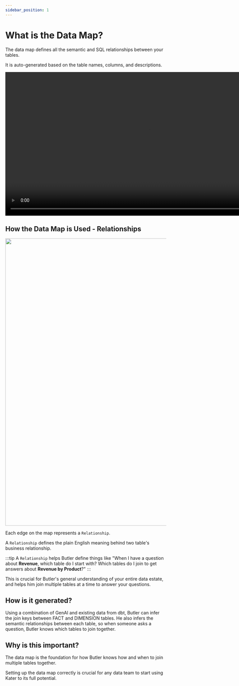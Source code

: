 ```yaml
---
sidebar_position: 1
---
```


# What is the Data Map?
The data map defines all the semantic and SQL relationships between your tables.

It is auto-generated based on the table names, columns, and descriptions. 

<div style={{ display: "flex", justifyContent: "center", padding: "2rem 0 3rem 0" }}>
    <video controls width="900">
        <source src={require("../../static/img/DataMap.mp4").default} />
    </video>
</div>

## How the Data Map is Used - Relationships
<div style={{ display: "flex", justifyContent: "center", padding: "2rem 0 3rem 0" }}>
    <img src={require("../../static/img/Whatisarelationship.png").default} width="900" />
</div>

Each edge on the map represents a `Relationship`.

A `Relationship` defines the plain English meaning behind two table's business relationship. 

:::tip
A `Relationship` helps Butler define things like "When I have a question about **Revenue**, which table do I start with? Which tables do I join to get answers about **Revenue by Product**?"
:::

This is crucial for Butler's general understanding of your entire data estate, and helps him join multiple tables at a time to answer your questions.

## How is it generated? 
Using a combination of GenAI and existing data from dbt, Butler can infer the join keys between FACT and DIMENSION tables. He also infers the semantic relationships between each table, so when someone asks a question, Butler knows which tables to join together. 

## Why is this important? 
The data map is the foundation for how Butler knows how and when to join multiple tables together. 

Setting up the data map correctly is crucial for any data team to start using Kater to its full potential. 